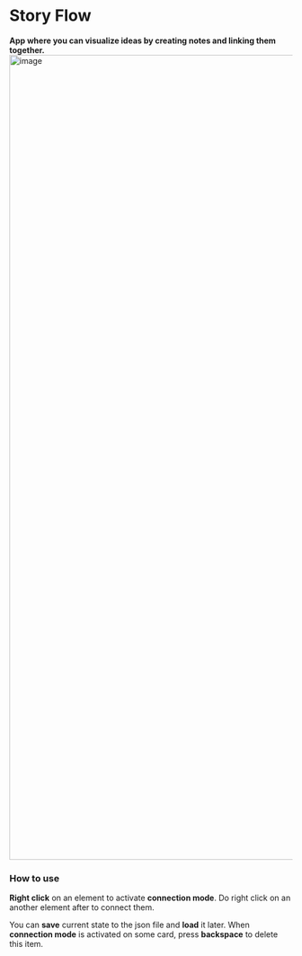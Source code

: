 # Story Flow
**App where you can visualize ideas by creating notes and linking them together.**
<img width="1432" alt="image" src="https://user-images.githubusercontent.com/53794193/190171668-d7d28db3-3185-4955-b1f3-9ff5328a7130.png">

### How to use
**Right click** on an element to activate **connection mode**.
Do right click on an another element after to connect them.

You can **save** current state to the json file and **load** it later.
When **connection mode** is activated on some card, press **backspace** to
delete this item.
